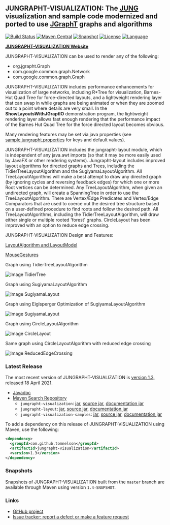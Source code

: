 ## JUNGRAPHT-VISUALIZATION: The [JUNG](http://jung.sourceforge.net) visualization and sample code modernized and ported to use [JGraphT](https://jgrapht.org) graphs and algorithms

[![Build Status](https://travis-ci.org/tomnelson/jungrapht-visualization.svg?branch=master)](https://travis-ci.org/tomnelson/jungrapht-visualization)
[![Maven Central](https://maven-badges.herokuapp.com/maven-central/com.github.tomnelson/jungrapht-visualization/badge.svg)](https://maven-badges.herokuapp.com/maven-central/com.github.tomnelson/jungrapht-visualization)
[![Snapshot](https://img.shields.io/nexus/s/https/oss.sonatype.org/com.github.tomnelson/jungrapht-visualization.svg)](https://oss.sonatype.org/content/repositories/snapshots/com/github/tomnelson/jungrapht-visualization/)
[![License](https://img.shields.io/badge/license-BSD3%202.1-blue.svg)](http://www.opensource.org/licenses/BSD-3-Clause)
[![Language](http://img.shields.io/badge/language-java-brightgreen.svg)](https://www.java.com/)


[**JUNGRAPHT-VISUALIZATION Website**](http://tomnelson.github.io/jungrapht-visualization/)

JUNGRAPHT-VISUALIZATION can be used to render any of the following:
* org.jgrapht.Graph
* com.google.common.graph.Network
* com.google.common.graph.Graph

JUNGRAPHT-VISUALIZATION includes performance enhancements for visualization of large networks, including R*Tree for visualization, Barnes-Hut Quad Tree for force-directed layouts, and a lightweight rendering layer that can swap in while graphs are being animated or when they are zoomed out to a point where details are very small.
In the **ShowLayoutsWithJGraptIO** demonstration program, the lightweight rendering layer allows fast enough rendering that the performance impact of the Barnes Hut Quad Tree for the force directed layout becomes obvious.

Many rendering features may be set via java properties (see [sample.jungrapht.properties](https://github.com/tomnelson/jungrapht-visualization/blob/master/jungrapht-visualization/src/main/resources/sample.jungrapht.properties) for keys and default values). 

JUNGRAPHT-VISUALIZATION includes the jungrapht-layout module, which is independent of any java.awt imports (so that it may be more easily used by JavaFX or other rendering systems). Jungrapht-layout includes improved layout algorithms for directed graphs and Trees, including the 
TidierTreeLayoutAlgorithm and the SugiyamaLayoutAlgorithm. All TreeLayoutAlgorithms will make a best attempt to draw any directed graph 
(by ignoring cycles and reversing feedback edges) for which one or more Root vertices can be determined. 
Any TreeLayoutAlgorithm, when given an undirected graph, will create a SpanningTree in order to use the TreeLayoutAlgorithm.
There are Vertex/Edge Predicates and Vertex/Edge Comparators that are used to coerce out the desired tree structure based on a user-defined procedure to find roots and follow the desired path. 
All TreeLayoutAlgorithms, including the TidierTreeLayoutAlgorithm, will draw either single or multiple rooted 'forest' graphs. CircleLayout has been improved with an option to reduce edge crossing.

JUNGRAPHT-VISUALIZATION Design and Features:

[LayoutAlgorithm and LayoutModel](LayoutAlgorithms_and_LayoutModel.md)

[MouseGestures](MouseGestures.md)

Graph using TidierTreeLayoutAlgorithm

![Image TidierTree](images/tidiertree.jpg)

Graph using SugiyamaLayoutAlgorithm

![Image SugiyamaLayout](images/sugiyama2.jpg)

Graph using Eiglsperger Optimization of SugiyamaLayoutAlgorithm

![Image SugiyamaLayout](images/eiglspergersugiyama.jpg)

Graph using CircleLayoutAlgorithm

![Image CircleLayout](images/CircleLayout.jpg)

Same graph using CircleLayoutAlgorithm with reduced edge crossing

![Image ReducedEdgeCrossing](images/ReducedEdgeCrossingCircleLayout.jpg)

### Latest Release


The most recent version of JUNGRAPHT-VISUALIZATION is [version 1.3](https://github.com/tomnelson/jungrapht-visualization/releases/tag/v1.3), released 18 April 2021.
*   [Javadoc](http://tomnelson.github.io/jungrapht-visualization/javadoc/index.html)
*   [Maven Search Repository](http://search.maven.org/#search%7Cga%7C1%7Cg%3A%22com.github.tomnelson%22%20AND%20v%3A%221.3%22%20AND%20(a%3A%22jungrapht-visualization%22%20OR%20a%3A%22jungrapht-visualization-samples%22))
    *   `jungrapht-visualization`: [jar](http://search.maven.org/remotecontent?filepath=com/github/tomnelson/jungrapht-visualization/1.3/jungrapht-visualization-1.3.jar), [source jar](http://search.maven.org/remotecontent?filepath=com/github/tomnelson/jungrapht-visualization/1.3/jungrapht-visualization-1.3-sources.jar), [documentation jar](http://search.maven.org/remotecontent?filepath=com/github/tomnelson/jungrapht-visualization/1.3/jungrapht-visualization-1.3-javadoc.jar)
    *   `jungrapht-layout`: [jar](http://search.maven.org/remotecontent?filepath=com/github/tomnelson/jungrapht-layout/1.3/jungrapht-layout-1.3.jar), [source jar](http://search.maven.org/remotecontent?filepath=com/github/tomnelson/jungrapht-layout/1.3/jungrapht-layout-1.3-sources.jar), [documentation jar](http://search.maven.org/remotecontent?filepath=com/github/tomnelson/jungrapht-layout/1.3/jungrapht-layout-1.3-javadoc.jar)
    *   `jungrapht-visualization-samples`: [jar](http://search.maven.org/remotecontent?filepath=com/github/tomnelson/jungrapht-visualization-samples/1.3/jungrapht-visualization-samples-1.3.jar), [source jar](http://search.maven.org/remotecontent?filepath=com/github/tomnelson/jungrapht-visualization-samples/1.3/jungrapht-visualization-samples-1.3-sources.jar), [documentation jar](http://search.maven.org/remotecontent?filepath=com/github/tomnelson/jungrapht-visualization-samples/1.3/jungrapht-visualization-samples-1.3-javadoc.jar)

To add a dependency on this release of JUNGRAPHT-VISUALIZATION using Maven, use the following:

```xml
<dependency>
  <groupId>com.github.tomnelson</groupId>
  <artifactId>jungrapht-visualization</artifactId>
  <version>1.3</version>
</dependency>
```

### Snapshots

Snapshots of JUNGRAPHT-VISUALIZATION built from the `master` branch are available through Maven using version `1.4-SNAPSHOT`.

### Links

* [GitHub project](https://github.com/tomnelson/jungrapht-visualization)
* [Issue tracker: report a defect or make a feature request](https://github.com/tomnelson/jungrapht-visualization/issues/new)

